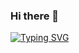 ### Hi there 👋

[![Typing SVG](https://readme-typing-svg.demolab.com/?lines=Hi+there!+Let+me+introduce+myself+%F0%9F%91%8B%F0%9F%8F%BB)](https://git.io/typing-svg)

<!--
**shmuk8/shmuk8** is a ✨ _special_ ✨ repository because its `README.md` (this file) appears on your GitHub profile.

Here are some ideas to get you started:

- 🔭 I’m currently working on ...
- 🌱 I’m currently learning ...
- 👯 I’m looking to collaborate on ...
- 🤔 I’m looking for help with ...
- 💬 Ask me about ...
- 📫 How to reach me: ...
- 😄 Pronouns: ...
- ⚡ Fun fact: ...
-->
